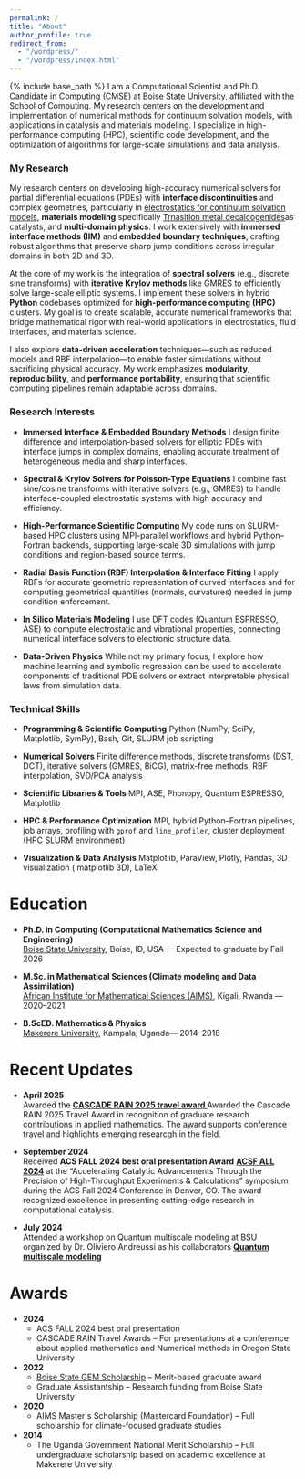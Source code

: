```yaml
---
permalink: /
title: "About"
author_profile: true
redirect_from: 
  - "/wordpress/"
  - "/wordpress/index.html"
---
```


{% include base_path %}
I am a Computational Scientist and Ph.D. Candidate in Computing (CMSE) at [Boise State University](https://www.boisestate.edu/), affiliated with the School of Computing. My research centers on the development and implementation of numerical methods for continuum solvation models, with applications in catalysis and materials modeling. I specialize in high-performance computing (HPC), scientific code development, and the optimization of algorithms for large-scale simulations and data analysis.

### My Research

My research centers on developing high-accuracy numerical solvers for partial differential equations (PDEs) with **interface discontinuities** and complex geometries, particularly in [electrostatics for continuum solvation models](https://pubs.aip.org/aip/jcp/article/136/6/064102/192133), **materials modeling** specifically [Trnasition metal decalcogenides](https://www.nature.com/articles/natrevmats201733)as catalysts, and **multi-domain physics**. I work extensively with **immersed interface methods (IIM)** and **embedded boundary techniques**, crafting robust algorithms that preserve sharp jump conditions across irregular domains in both 2D and 3D.

At the core of my work is the integration of **spectral solvers** (e.g., discrete sine transforms) with **iterative Krylov methods** like GMRES to efficiently solve large-scale elliptic systems. I implement these solvers in hybrid **Python** codebases optimized for **high-performance computing (HPC)** clusters. My goal is to create scalable, accurate numerical frameworks that bridge mathematical rigor with real-world applications in electrostatics, fluid interfaces, and materials science.

I also explore **data-driven acceleration** techniques—such as reduced models and RBF interpolation—to enable faster simulations without sacrificing physical accuracy. My work emphasizes **modularity**, **reproducibility**, and **performance portability**, ensuring that scientific computing pipelines remain adaptable across domains.

### Research Interests

* **Immersed Interface & Embedded Boundary Methods**
  I design finite difference and interpolation-based solvers for elliptic PDEs with interface jumps in complex domains, enabling accurate treatment of heterogeneous media and sharp interfaces.

* **Spectral & Krylov Solvers for Poisson-Type Equations**
  I combine fast sine/cosine transforms with iterative solvers (e.g., GMRES) to handle interface-coupled electrostatic systems with high accuracy and efficiency.

* **High-Performance Scientific Computing**
  My code runs on SLURM-based HPC clusters using MPI-parallel workflows and hybrid Python–Fortran backends, supporting large-scale 3D simulations with jump conditions and region-based source terms.

* **Radial Basis Function (RBF) Interpolation & Interface Fitting**
  I apply RBFs for accurate geometric representation of curved interfaces and for computing geometrical quantities (normals, curvatures) needed in jump condition enforcement.

* **In Silico Materials Modeling**
  I use DFT codes (Quantum ESPRESSO, ASE) to compute electrostatic and vibrational properties, connecting numerical interface solvers to electronic structure data.

* **Data-Driven Physics**
  While not my primary focus, I explore how machine learning and symbolic regression can be used to accelerate components of traditional PDE solvers or extract interpretable physical laws from simulation data.

### Technical Skills

* **Programming & Scientific Computing**
  Python (NumPy, SciPy, Matplotlib, SymPy), Bash, Git, SLURM job scripting

* **Numerical Solvers**
  Finite difference methods, discrete transforms (DST, DCT), iterative solvers (GMRES, BiCG), matrix-free methods, RBF interpolation, SVD/PCA analysis

* **Scientific Libraries & Tools**
  MPI, ASE, Phonopy, Quantum ESPRESSO, Matplotlib

* **HPC & Performance Optimization**
  MPI, hybrid Python–Fortran pipelines, job arrays, profiling with `gprof` and `line_profiler`, cluster deployment (HPC SLURM environment)

* **Visualization & Data Analysis**
  Matplotlib, ParaView, Plotly, Pandas, 3D visualization ( matplotlib 3D), LaTeX 


Education
======

- **Ph.D. in Computing (Computational Mathematics Science and Engineering)**  
  [Boise State University](https://www.boisestate.edu/), Boise, ID, USA — Expected to graduate by Fall 2026  

- **M.Sc. in Mathematical Sciences (Climate modeling and Data Assimilation)**  
  [African Institute for Mathematical Sciences (AIMS)](https://aims.ac.rw/), Kigali, Rwanda — 2020–2021  

- **B.ScED. Mathematics & Physics**  
  [Makerere University](https://mak.ac.ug/), Kampala, Uganda— 2014–2018  

Recent Updates
======

- **April 2025**  
  Awarded the **[ CASCADE RAIN 2025 travel award ](https://sites.google.com/oregonstate.edu/rain2025/travel-support)** Awarded the Cascade RAIN 2025 Travel Award in recognition of graduate research contributions in applied mathematics. The award supports conference travel and highlights emerging researcgh in the field.

- **September 2024**  
  Received **ACS FALL 2024 best oral presentation Award** **[ACSF ALL 2024](https://acs.digitellinc.com/p/s/accelerating-catalytic-advancements-through-the-precision-of-high-throughput-experiments-and-calculations-609622)** at the “Accelerating Catalytic Advancements Through the Precision of High-Throughput Experiments & Calculations” symposium during the ACS Fall 2024 Conference in Denver, CO. The award recognized excellence in presenting cutting-edge research in computational catalysis.

- **July 2024**  
  Attended a workshop on Quantum multiscale modeling at BSU organized by Dr. Oliviero Andreussi as his collaborators  **[Quantum multiscale modeling](http://www.quantum-multiscale.org/)** 

Awards
======

- **2024**  
  - ACS FALL 2024 best oral presentation   
  - CASCADE RAIN Travel Awards  – For presentations at a conferemce about applied mathematics and Numerical methods in Oregon State University
- **2022**  
  - [Boise State GEM Scholarship](https://www.boisestate.edu/graduatecollege/funding/merit-based-gem-scholarship/) – Merit-based graduate award  
  - Graduate Assistantship – Research funding from Boise State University  
- **2020**  
  - AIMS Master's Scholarship (Mastercard Foundation) – Full scholarship for climate-focused graduate studies
- **2014**  
  - The Uganda Government National Merit Scholarship – Full undergraduate scholarship based on academic excellence at Makerere University

